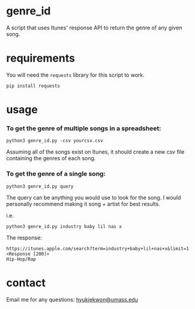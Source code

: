 # genre_id
A script that uses Itunes' response API to return the genre of any given song.

# requirements
You will need the ```requests``` library for this script to work.
```
pip install requests
```

# usage
### To get the genre of multiple songs in a spreadsheet:

```
python3 genre_id.py -csv yourcsv.csv
```
Assuming all of the songs exist on Itunes, it should create a new csv file containing the genres of each song.

### To get the genre of a single song:

```
python3 genre_id.py query
```

The query can be anything you would use to look for the song. I would personally recommend making it song + artist for best results.

i.e.
```
python3 genre_id.py industry baby lil nas x
```
The response: 
```
https://itunes.apple.com/search?term=industry+baby+lil+nas+x&limit=1 <Response [200]>
Hip-Hop/Rap
```
# contact
Email me for any questions: hyukjekwon@umass.edu
